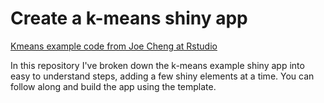 Create a k-means shiny app
==========================

[Kmeans example code from Joe Cheng at Rstudio](https://shiny.rstudio.com/gallery/kmeans-example.html)

In this repository I've broken down the k-means example
shiny app into easy to understand steps, adding a
few shiny elements at a time. You can follow along and
build the app using the template.

